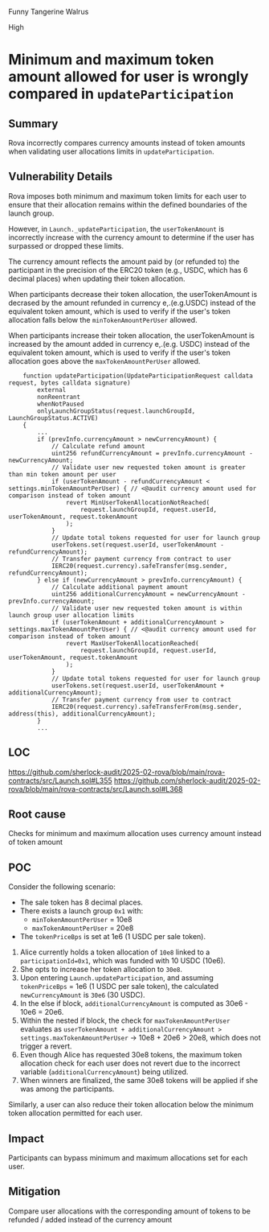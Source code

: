 Funny Tangerine Walrus

High

# Minimum and maximum token amount allowed for user is wrongly compared in `updateParticipation`

## Summary

Rova incorrectly compares currency amounts instead of token amounts when validating user allocations limits in `updateParticipation`.

## Vulnerability Details

Rova imposes both minimum and maximum token limits for each user to ensure that their allocation remains within the defined boundaries of the launch group.

However, in `Launch._updateParticipation`, the `userTokenAmount` is incorrectly increase with the currency amount to determine if the user has surpassed or dropped these limits.

The currency amount reflects the amount paid by (or refunded to) the participant in the precision of the ERC20 token (e.g., USDC, which has 6 decimal places) when updating their token allocation.

When participants decrease their token allocation, the userTokenAmount is decrased by the amount refunded in currency e,.(e.g.USDC) instead of the equivalent token amount, which is used to verify if the user's token allocation falls below the `minTokenAmountPerUser` allowed.

When participants increase their token allocation, the userTokenAmount is increased by the amount added in currency e,.(e.g. USDC) instead of the equivalent token amount, which is used to verify if the user's token allocation goes above the `maxTokenAmountPerUser` allowed.

```solidity
    function updateParticipation(UpdateParticipationRequest calldata request, bytes calldata signature)
        external
        nonReentrant
        whenNotPaused
        onlyLaunchGroupStatus(request.launchGroupId, LaunchGroupStatus.ACTIVE)
    {
        ...
        if (prevInfo.currencyAmount > newCurrencyAmount) {
            // Calculate refund amount
            uint256 refundCurrencyAmount = prevInfo.currencyAmount - newCurrencyAmount;
            // Validate user new requested token amount is greater than min token amount per user
            if (userTokenAmount - refundCurrencyAmount < settings.minTokenAmountPerUser) { // <@audit currency amount used for comparison instead of token amount
                revert MinUserTokenAllocationNotReached(
                    request.launchGroupId, request.userId, userTokenAmount, request.tokenAmount
                );
            }
            // Update total tokens requested for user for launch group
            userTokens.set(request.userId, userTokenAmount - refundCurrencyAmount);
            // Transfer payment currency from contract to user
            IERC20(request.currency).safeTransfer(msg.sender, refundCurrencyAmount);
        } else if (newCurrencyAmount > prevInfo.currencyAmount) {
            // Calculate additional payment amount
            uint256 additionalCurrencyAmount = newCurrencyAmount - prevInfo.currencyAmount;
            // Validate user new requested token amount is within launch group user allocation limits
            if (userTokenAmount + additionalCurrencyAmount > settings.maxTokenAmountPerUser) { // <@audit currency amount used for comparison instead of token amount
                revert MaxUserTokenAllocationReached(
                    request.launchGroupId, request.userId, userTokenAmount, request.tokenAmount
                );
            }
            // Update total tokens requested for user for launch group
            userTokens.set(request.userId, userTokenAmount + additionalCurrencyAmount);
            // Transfer payment currency from user to contract
            IERC20(request.currency).safeTransferFrom(msg.sender, address(this), additionalCurrencyAmount);
        }
        ...

```

## LOC

https://github.com/sherlock-audit/2025-02-rova/blob/main/rova-contracts/src/Launch.sol#L355
https://github.com/sherlock-audit/2025-02-rova/blob/main/rova-contracts/src/Launch.sol#L368

## Root cause

Checks for minimum and maximum allocation uses currency amount instead of token amount

## POC

Consider the following scenario:

- The sale token has 8 decimal places.
- There exists a launch group `0x1` with:
  - `minTokenAmountPerUser` = 10e8
  - `maxTokenAmountPerUser` = 20e8
- The `tokenPriceBps` is set at 1e6 (1 USDC per sale token).

1. Alice currently holds a token allocation of `10e8` linked to a `participationId=0x1`, which was funded with 10 USDC (10e6).
2. She opts to increase her token allocation to `30e8`.
3. Upon entering `Launch.updateParticipation`, and assuming `tokenPriceBps` = 1e6 (1 USDC per sale token), the calculated `newCurrencyAmount` is `30e6` (30 USDC).
4. In the else if block, `additionalCurrencyAmount` is computed as 30e6 - 10e6 = 20e6.
5. Within the nested if block, the check for `maxTokenAmountPerUser` evaluates as `userTokenAmount + additionalCurrencyAmount > settings.maxTokenAmountPerUser` -> 10e8 + 20e6 > 20e8, which does not trigger a revert.
6. Even though Alice has requested 30e8 tokens, the maximum token allocation check for each user does not revert due to the incorrect variable (`additionalCurrencyAmount`) being utilized.
7. When winners are finalized, the same 30e8 tokens will be applied if she was among the participants.

Similarly, a user can also reduce their token allocation below the minimum token allocation permitted for each user.

## Impact

Participants can bypass minimum and maximum allocations set for each user.

## Mitigation

Compare user allocations with the corresponding amount of tokens to be refunded / added instead of the currency amount
